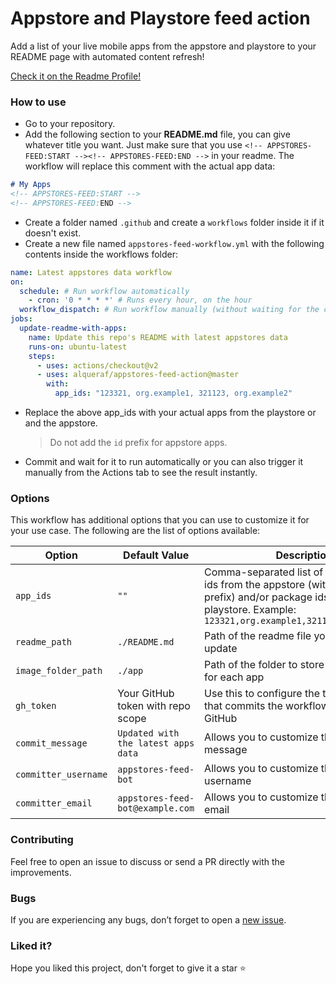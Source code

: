 # Appstore and Playstore feed action  
Add a list of your live mobile apps from the appstore and playstore to your README page with automated content refresh!

[Check it on the Readme Profile!](https://github.com/Alqueraf/Alqueraf#-latest-projects)

### How to use
- Go to your repository.
- Add the following section to your **README.md** file, you can give whatever title you want. Just make sure that you use `<!-- APPSTORES-FEED:START --><!-- APPSTORES-FEED:END -->` in your readme. The workflow will replace this comment with the actual app data: 
```markdown
# My Apps
<!-- APPSTORES-FEED:START -->
<!-- APPSTORES-FEED:END -->
```
- Create a folder named `.github` and create a `workflows` folder inside it if it doesn't exist.
- Create a new file named `appstores-feed-workflow.yml` with the following contents inside the workflows folder:
```yaml
name: Latest appstores data workflow
on:
  schedule: # Run workflow automatically
    - cron: '0 * * * *' # Runs every hour, on the hour
  workflow_dispatch: # Run workflow manually (without waiting for the cron to be called), through the Github Actions Workflow page directly
jobs:
  update-readme-with-apps:
    name: Update this repo's README with latest appstores data
    runs-on: ubuntu-latest
    steps:
      - uses: actions/checkout@v2
      - uses: alqueraf/appstores-feed-action@master
        with:
          app_ids: "123321, org.example1, 321123, org.example2"
```
- Replace the above app_ids with your actual apps from the playstore or and the appstore.
  > Do not add the `id` prefix for appstore apps.
- Commit and wait for it to run automatically or you can also trigger it manually from the Actions tab to see the result instantly.

### Options
This workflow has additional options that you can use to customize it for your use case. The following are the list of options available:

| Option | Default Value | Description | Required |
|--------|--------|--------|--------|
| `app_ids` | `""` | Comma-separated list of appstore app ids from the appstore (without the id prefix) and/or package ids from the playstore. Example: `123321,org.example1,321123,org.example2` | Yes  |
| `readme_path` | `./README.md` | Path of the readme file you want to update | No  |
| `image_folder_path` | `./app` | Path of the folder to store an svg image for each app | No |
| `gh_token` | Your GitHub token with repo scope | Use this to configure the token of the user that commits the workflow result to GitHub | No |
| `commit_message` | `Updated with the latest apps data` | Allows you to customize the commit message | No |
| `committer_username` | `appstores-feed-bot` | Allows you to customize the committer username | No |
| `committer_email` | `appstores-feed-bot@example.com` | Allows you to customize the committer email | No |

### Contributing
Feel free to open an issue to discuss or send a PR directly with the improvements.

### Bugs
If you are experiencing any bugs, don’t forget to open a [new issue](https://github.com/alqueraf/appstores-feed-action/issues/new).

### Liked it?
Hope you liked this project, don't forget to give it a star ⭐